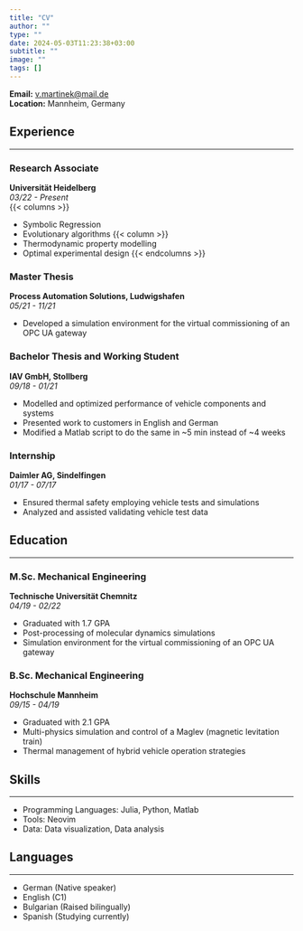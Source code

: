 ```yaml
---
title: "CV"
author: ""
type: ""
date: 2024-05-03T11:23:38+03:00
subtitle: ""
image: ""
tags: []
---
```


**Email:** v.martinek@mail.de  
**Location:** Mannheim, Germany

## Experience
---

### Research Associate  
**Universität Heidelberg**  
*03/22 - Present*  
{{< columns >}}
- Symbolic Regression
- Evolutionary algorithms
{{< column >}}
- Thermodynamic property modelling
- Optimal experimental design
{{< endcolumns >}}

### Master Thesis  
**Process Automation Solutions, Ludwigshafen**  
*05/21 - 11/21*  
- Developed a simulation environment for the virtual commissioning of an OPC UA gateway

### Bachelor Thesis and Working Student  
**IAV GmbH, Stollberg**  
*09/18 - 01/21*  
- Modelled and optimized performance of vehicle components and systems
- Presented work to customers in English and German
- Modified a Matlab script to do the same in ~5 min instead of ~4 weeks

### Internship  
**Daimler AG, Sindelfingen**  
*01/17 - 07/17*  
- Ensured thermal safety employing vehicle tests and simulations
- Analyzed and assisted validating vehicle test data

## Education
---

### M.Sc. Mechanical Engineering  
**Technische Universität Chemnitz**  
*04/19 - 02/22*  
- Graduated with 1.7 GPA
- Post-processing of molecular dynamics simulations
- Simulation environment for the virtual commissioning of an OPC UA gateway

### B.Sc. Mechanical Engineering  
**Hochschule Mannheim**  
*09/15 - 04/19*  
- Graduated with 2.1 GPA
- Multi-physics simulation and control of a Maglev (magnetic levitation train)
- Thermal management of hybrid vehicle operation strategies

## Skills
---

- Programming Languages: Julia, Python, Matlab
- Tools: Neovim
- Data: Data visualization, Data analysis

## Languages
---

- German (Native speaker)
- English (C1)
- Bulgarian (Raised bilingually)
- Spanish (Studying currently)


